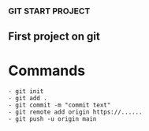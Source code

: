 ### GIT START PROJECT

## First project on git

# Commands

	- git init
	- git add .
	- git commit -m "commit text"
	- git remote add origin https://......
	- git push -u origin main
